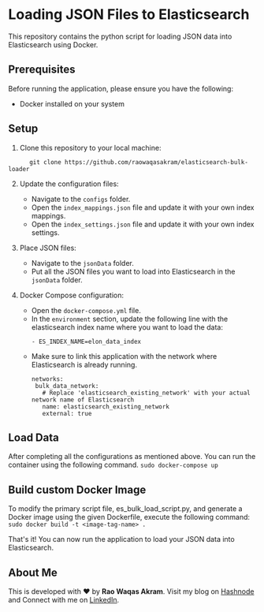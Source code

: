 # Loading JSON Files to Elasticsearch

This repository contains the python script for loading JSON data into Elasticsearch using Docker.

## Prerequisites

Before running the application, please ensure you have the following:

- Docker installed on your system

## Setup

1. Clone this repository to your local machine:

```
      git clone https://github.com/raowaqasakram/elasticsearch-bulk-loader
```

2. Update the configuration files:
   
   - Navigate to the `configs` folder.
   - Open the `index_mappings.json` file and update it with your own index mappings.
   - Open the `index_settings.json` file and update it with your own index settings.

3. Place JSON files:
   
   - Navigate to the `jsonData` folder.
   - Put all the JSON files you want to load into Elasticsearch in the `jsonData` folder.

4. Docker Compose configuration:
   
   - Open the `docker-compose.yml` file.
   - In the `environment` section, update the following line with the elasticsearch index name where you want to load the data:
     ```
     - ES_INDEX_NAME=elon_data_index
     ```
   - Make sure to link this application with the network where Elasticsearch is already running.
     ```
     networks:
      bulk_data_network: 
        # Replace 'elasticsearch_existing_network' with your actual network name of Elasticsearch
        name: elasticsearch_existing_network
        external: true
     ```
## Load Data

After completing all the configurations as mentioned above. You can run the container using the following command.
     ```
      sudo docker-compose up
     ```

## Build custom Docker Image
To modify the primary script file, es_bulk_load_script.py, and generate a Docker image using the given Dockerfile, execute the following command:
     ```
      sudo docker build -t <image-tag-name> .
     ```

That's it! You can now run the application to load your JSON data into Elasticsearch.



## About Me

This is developed with ❤️ by **Rao Waqas Akram**. 
Visit my blog on [Hashnode](https://raowaqasakram.hashnode.dev/) and 
Connect with me on [LinkedIn](https://www.linkedin.com/in/raowaqasakram/).

